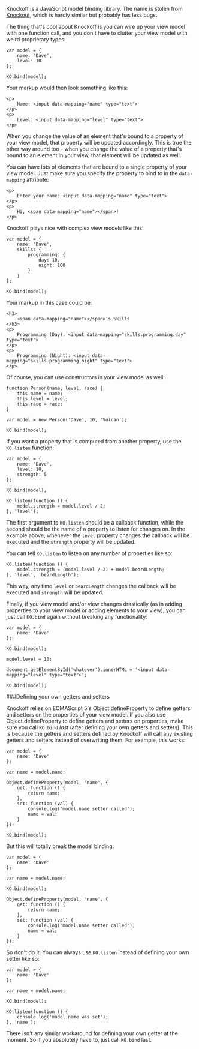 Knockoff is a JavaScript model binding library. The name is stolen from [Knockout](http://knockoutjs.com), which is hardly similar but probably has less bugs.

The thing that's cool about Knockoff is you can wire up your view model with one function call, and you don't have to clutter your view model with weird proprietary types:

    var model = {
        name: 'Dave',
        level: 10
    };
    
    KO.bind(model);

Your markup would then look something like this:

    <p>
        Name: <input data-mapping="name" type="text">
    </p>
    <p>
        Level: <input data-mapping="level" type="text">
    </p>

When you change the value of an element that's bound to a property of your view model, that property will be updated accordingly. This is true the other way around too - when you change the value of a property that's bound to an element in your view, that element will be updated as well.

You can have lots of elements that are bound to a single property of your view model. Just make sure you specify the property to bind to in the `data-mapping` attribute:

    <p>
        Enter your name: <input data-mapping="name" type="text">
    </p>
    <p>
        Hi, <span data-mapping="name"></span>!
    </p>

Knockoff plays nice with complex view models like this:

    var model = {
        name: 'Dave',
        skills: {
            programming: {
                day: 10,
                night: 100
            }
        }
    };
    
    KO.bind(model);

Your markup in this case could be:

    <h3>
        <span data-mapping="name"></span>'s Skills
    </h3>
    <p>
        Programming (Day): <input data-mapping="skills.programming.day" type="text">
    </p>
    <p>
        Programming (Night): <input data-mapping="skills.programming.night" type="text">
    </p>

Of course, you can use constructors in your view model as well:

    function Person(name, level, race) {
        this.name = name;
        this.level = level;
        this.race = race;
    }
    
    var model = new Person('Dave', 10, 'Vulcan');
    
    KO.bind(model);

If you want a property that is computed from another property, use the `KO.listen` function:

    var model = {
        name: 'Dave',
        level: 10,
        strength: 5
    };
    
    KO.bind(model);
    
    KO.listen(function () {
        model.strength = model.level / 2;
    }, 'level');

The first argument to `KO.listen` should be a callback function, while the second should be the name of a property to listen for changes on. In the example above, whenever the `level` property changes the callback will be executed and the `strength` property will be updated.

You can tell `KO.listen` to listen on any number of properties like so:

    KO.listen(function () {
        model.strength = (model.level / 2) + model.beardLength;
    }, 'level', 'beardLength');

This way, any time `level` or `beardLength` changes the callback will be executed and `strength` will be updated.

Finally, if you view model and/or view changes drastically (as in adding properties to your view model or adding elements to your view), you can just call `KO.bind` again without breaking any functionality:

    var model = {
        name: 'Dave'
    };
    
    KO.bind(model);
    
    model.level = 10;
    
    document.getElementById('whatever').innerHTML = '<input data-mapping="level" type="text">';
    
    KO.bind(model);

###Defining your own getters and setters

Knockoff relies on ECMAScript 5's Object.defineProperty to define getters and setters on the properties of your view model. If you also use Object.defineProperty to define getters and setters on properties, make sure you call `KO.bind` _last_ (after defining your own getters and setters). This is because the getters and setters defined by Knockoff will call any existing getters and setters instead of overwriting them. For example, this works:

    var model = {
        name: 'Dave'
    };
    
    var name = model.name;
    
    Object.defineProperty(model, 'name', {
        get: function () {
            return name;
        },
        set: function (val) {
            console.log('model.name setter called'); 
            name = val;
        }
    });
    
    KO.bind(model);

But this will totally break the model binding:

    var model = {
        name: 'Dave'
    };
    
    var name = model.name;
    
    KO.bind(model);
    
    Object.defineProperty(model, 'name', {
        get: function () {
            return name;
        },
        set: function (val) {
            console.log('model.name setter called'); 
            name = val;
        }
    });

So don't do it. You can always use `KO.listen` instead of defining your own setter like so:

    var model = {
        name: 'Dave'
    };
    
    var name = model.name;
    
    KO.bind(model);
    
    KO.listen(function () {
        console.log('model.name was set');
    }, 'name');

There isn't any similar workaround for defining your own getter at the moment. So if you absolutely have to, just call `KO.bind` last.